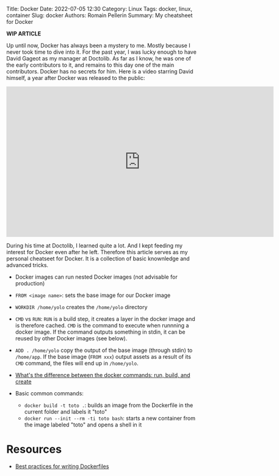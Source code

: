 Title: Docker
Date: 2022-07-05 12:30
Category: Linux
Tags: docker, linux, container
Slug: docker
Authors: Romain Pellerin
Summary: My cheatsheet for Docker

**WIP ARTICLE**

Up until now, Docker has always been a mystery to me. Mostly because I never took time to dive into it. For the past year, I was lucky enough to have David Gageot as my manager at Doctolib. As far as I know, he was one of the early contributors to it, and remains to this day one of the main contributors. Docker has no secrets for him. Here is a video starring David himself, a year after Docker was released to the public:

<iframe width="700" height="394" src="https://www.youtube-nocookie.com/embed/d3bUoz_G2VU?rel=0" frameborder="0" allowfullscreen></iframe>

During his time at Doctolib, I learned quite a lot. And I kept feeding my interest for Docker even after he left. Therefore this article serves as my personal cheatseet for Docker. It is a collection of basic knownledge and advanced tricks.

- Docker images can run nested Docker images (not advisable for production)
- `FROM <image name>`: sets the base image for our Docker image
- `WORKDIR /home/yolo` creates the `/home/yolo` directory
- `CMD` vs `RUN`: `RUN` is a build step, it creates a layer in the docker image and is therefore cached. `CMD` is the command to execute when runnning a docker image. If the command outputs something in stdin, it can be reused by other Docker images (see below).
- `ADD . /home/yolo` copy the output of the base image (through stdin) to `/home/app`. If the base image (`FROM xxx`) output assets as a result of its `CMD` command, the files will end up in `/home/yolo`.
- [What's the difference between the docker commands: run, build, and create](https://stackoverflow.com/questions/37513511/whats-the-difference-between-the-docker-commands-run-build-and-create)
- Basic common commands:

    - `docker build -t toto .`: builds an image from the Dockerfile in the current folder and labels it "toto"
    - `docker run --init --rm -ti toto bash`: starts a new container from the image labeled "toto" and opens a shell in it

# Resources

- [Best practices for writing Dockerfiles](https://docs.docker.com/develop/develop-images/dockerfile_best-practices/)
